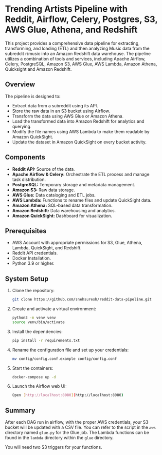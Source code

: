 # Trending Artists Pipeline with Reddit, Airflow, Celery, Postgres, S3, AWS Glue, Athena, and Redshift

This project provides a comprehensive data pipeline for extracting, transforming, and loading (ETL) and then analyzing Music data from the subreddit r/music into an Amazon Redshift data warehouse. The pipeline utilizes a combination of tools and services, including Apache Airflow, Celery, PostgreSQL, Amazon S3, AWS Glue, AWS Lambda, Amazon Athena, Quicksight and Amazon Redshift.

## Overview

The pipeline is designed to:

 - Extract data from a subreddit using its API.
 - Store the raw data in an S3 bucket using Airflow.
 - Transform the data using AWS Glue or Amazon Athena.
 - Load the transformed data into Amazon Redshift for analytics and querying.
 - Modify the file names using AWS Lambda to make them readable by Amazon QuickSight.
 - Update the dataset in Amazon QuickSight on every bucket activity.

## Components

 - **Reddit API:** Source of the data.
 - **Apache Airflow & Celery:** Orchestrate the ETL process and manage task distribution.
 - **PostgreSQL:** Temporary storage and metadata management.
 - **Amazon S3:** Raw data storage.
 - **AWS Glue:** Data cataloging and ETL jobs.
 - **AWS Lambda:** Functions to rename files and update QuickSight data.
 - **Amazon Athena:** SQL-based data transformation.
 - **Amazon Redshift:** Data warehousing and analytics.
 - **Amazon QuickSight:** Dashboard for visualization.

 ## Prerequisites

 - AWS Account with appropriate permissions for S3, Glue, Athena, Lambda, QuickSight, and Redshift.
 - Reddit API credentials.
 - Docker Installation.
 - Python 3.9 or higher.

 ## System Setup

 1. Clone the repository:
    ```bash
    git clone https://github.com/snehsuresh/reddit-data-pipeline.git
    ```
 2. Create and activate a virtual environment:
    ```bash
    python3 -m venv venv
    source venv/bin/activate
    ```
 3. Install the dependencies:
    ```bash
    pip install -r requirements.txt
    ```
 4. Rename the configuration file and set up your credentials:
    ```bash
    mv config/config.conf.example config/config.conf
    ```
 5. Start the containers:
    ```bash
    docker-compose up -d
    ```
 6. Launch the Airflow web UI:
    ```bash
    Open [http://localhost:8080](http://localhost:8080)
    ```

 ## Summary

 After each DAG run in airflow, with the proper AWS credentials, your S3 bucket will be updated with a CSV file. You can refer to the script in the `aws` directory named `glue.py` for the Glue job. The Lambda functions can be found in the `lambda` directory within the `glue` directory.

 You will need two S3 triggers for your functions.
